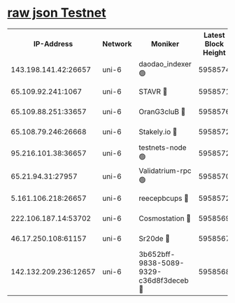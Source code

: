 [raw json Testnet](https://rpc-check.junot.stavr.tech/junot/rpc-junot-result.json)
=


<table><tr><th>IP-Address</th><th>Network</th><th>Moniker</th><th>Latest Block Height</th><th>Earliest Block Height</th><th>Catching Up</th><th>Tx Index</th><th>Voting Power</th><th>Scan Time</th></tr><tr><td>143.198.141.42:26657</td><td>uni-6</td><td>daodao_indexer 🟢</td><td>5958574</td><td>1</td><td>False</td><td>off</td><td>0</td><td>2023-12-10T19:48:08.297870544UTC</td></tr><tr><td>65.109.92.241:1067</td><td>uni-6</td><td>STAVR 🔴</td><td>5958571</td><td>1138541</td><td>False</td><td>on</td><td>6042</td><td>2023-12-10T19:47:57.809429233UTC</td></tr><tr><td>65.109.88.251:33657</td><td>uni-6</td><td>OranG3cluB 🔴</td><td>5958576</td><td>1138541</td><td>False</td><td>on</td><td>11</td><td>2023-12-10T19:48:12.763783768UTC</td></tr><tr><td>65.108.79.246:26668</td><td>uni-6</td><td>Stakely.io 🔴</td><td>5958572</td><td>1570872</td><td>False</td><td>on</td><td>1192034</td><td>2023-12-10T19:47:58.821030397UTC</td></tr><tr><td>95.216.101.38:36657</td><td>uni-6</td><td>testnets-node 🟢</td><td>5958572</td><td>1615130</td><td>False</td><td>on</td><td>0</td><td>2023-12-10T19:48:01.242982214UTC</td></tr><tr><td>65.21.94.31:27957</td><td>uni-6</td><td>Validatrium-rpc 🟢</td><td>5958570</td><td>2943363</td><td>False</td><td>on</td><td>0</td><td>2023-12-10T19:47:53.283022902UTC</td></tr><tr><td>5.161.106.218:26657</td><td>uni-6</td><td>reecepbcups 🔴</td><td>5958572</td><td>4468422</td><td>False</td><td>on</td><td>105015</td><td>2023-12-10T19:47:58.449977920UTC</td></tr><tr><td>222.106.187.14:53702</td><td>uni-6</td><td>Cosmostation 🔴</td><td>5958569</td><td>5344501</td><td>False</td><td>on</td><td>110003</td><td>2023-12-10T19:47:50.876500658UTC</td></tr><tr><td>46.17.250.108:61157</td><td>uni-6</td><td>Sr20de 🔴</td><td>5958567</td><td>5727371</td><td>False</td><td>on</td><td>28</td><td>2023-12-10T19:47:45.115333369UTC</td></tr><tr><td>142.132.209.236:12657</td><td>uni-6</td><td>3b652bff-9838-5089-9329-c36d8f3deceb 🔴</td><td>5958568</td><td>5951280</td><td>False</td><td>on</td><td>157563</td><td>2023-12-10T19:47:49.505634909UTC</td></tr></table>